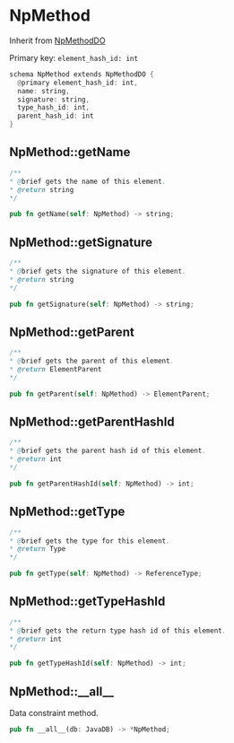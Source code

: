 # NpMethod

Inherit from [NpMethodDO](./NpMethodDO.md)

Primary key: `element_hash_id: int`

```rust
schema NpMethod extends NpMethodDO {
  @primary element_hash_id: int,
  name: string,
  signature: string,
  type_hash_id: int,
  parent_hash_id: int
}
```
## NpMethod::getName

```java
/**
* @brief gets the name of this element.
* @return string
*/
```
```rust
pub fn getName(self: NpMethod) -> string;
```
## NpMethod::getSignature

```java
/**
* @brief gets the signature of this element.
* @return string
*/
```
```rust
pub fn getSignature(self: NpMethod) -> string;
```
## NpMethod::getParent

```java
/**
* @brief gets the parent of this element.
* @return ElementParent
*/
```
```rust
pub fn getParent(self: NpMethod) -> ElementParent;
```
## NpMethod::getParentHashId

```java
/**
* @brief gets the parent hash id of this element.
* @return int
*/
```
```rust
pub fn getParentHashId(self: NpMethod) -> int;
```
## NpMethod::getType

```java
/**
* @brief gets the type for this element.
* @return Type
*/
```
```rust
pub fn getType(self: NpMethod) -> ReferenceType;
```
## NpMethod::getTypeHashId

```java
/**
* @brief gets the return type hash id of this element.
* @return int
*/
```
```rust
pub fn getTypeHashId(self: NpMethod) -> int;
```
## NpMethod::\_\_all\_\_

Data constraint method.

```rust
pub fn __all__(db: JavaDB) -> *NpMethod;
```

